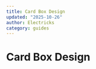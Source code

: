 ```yaml
---
title: Card Box Design
updated: "2025-10-26"
author: Electricks
category: guides
---
```


# Card Box Design

